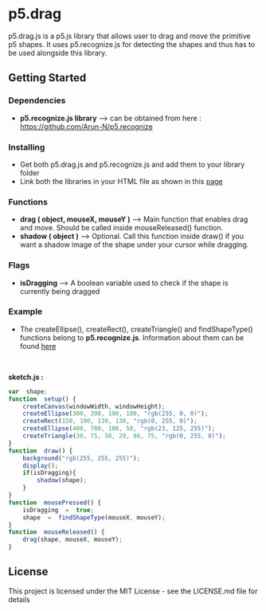 
# p5.drag

p5.drag.js is a p5.js library that allows user to drag and move the primitive p5 shapes. It uses p5.recognize.js for detecting the shapes and thus has to be used alongside this library.


## Getting Started

### Dependencies

* <b>p5.recognize.js library</b> --> can be obtained from here : <a href="https://github.com/Arun-N/p5.recognize">https://github.com/Arun-N/p5.recognize</a>

### Installing

* Get both p5.drag.js and p5.recognize.js and add them to your library folder
* Link both the libraries in your HTML file as shown in this <a href="https://p5js.org/libraries/">page</a>

### Functions

* <b>drag ( object, mouseX, mouseY )</b> --> Main function that enables drag and move. Should be called inside mouseReleased() function.
* <b>shadow ( object )</b> --> Optional. Call this function inside draw() if you want a shadow image of the shape under your cursor while dragging.

### Flags
* <b>isDragging</b> --> A boolean variable used to check if the shape is currently being dragged

### Example
* The createEllipse(), createRect(), createTriangle() and findShapeType() functions belong to <b>p5.recognize.js</b>. Information about them can be found <a href="https://github.com/Arun-N/p5.recognize">here</a>
<br>

<b>sketch.js :</b>
```javascript
var  shape;
function  setup() {
	createCanvas(windowWidth, windowHeight);
	createEllipse(300, 300, 100, 100, "rgb(255, 0, 0)");
	createRect(150, 100, 130, 130, "rgb(0, 255, 0)");
	createEllipse(400, 700, 100, 50, "rgb(23, 125, 255)");
	createTriangle(30, 75, 58, 20, 86, 75, "rgb(0, 255, 0)");
}
function  draw() {
	background("rgb(255, 255, 255)");
	display();
	if(isDragging){
		shadow(shape);
	}
}
function  mousePressed() {
	isDragging  =  true;
	shape  =  findShapeType(mouseX, mouseY);
}
function  mouseReleased() {
	drag(shape, mouseX, mouseY);
}
```

## License

This project is licensed under the MIT License - see the LICENSE.md file for details